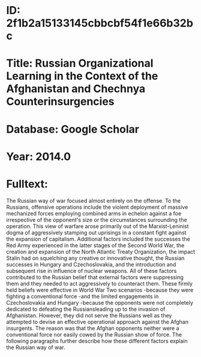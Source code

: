 # ID: 2f1b2a15133145cbbcbf54f1e66b32bc
# Title: Russian Organizational Learning in the Context of the Afghanistan and Chechnya Counterinsurgencies
# Database: Google Scholar
# Year: 2014.0
# Fulltext:
The Russian way of war focused almost entirely on the offense.
To the Russians, offensive operations include the violent deployment of massive mechanized forces employing combined arms in echelon against a foe irrespective of the opponent's size or the circumstances surrounding the operation.
This view of warfare arose primarily out of the Marxist-Leninist dogma of aggressively stamping out uprisings in a constant fight against the expansion of capitalism.
Additional factors included the successes the Red Army experienced in the latter stages of the Second World War, the creation and expansion of the North Atlantic Treaty Organization, the impact Stalin had on squelching any creative or innovative thought, the Russian successes in Hungary and Czechoslovakia, and the introduction and subsequent rise in influence of nuclear weapons.
All of these factors contributed to the Russian belief that external factors were suppressing them and they needed to act aggressively to counteract them.
These firmly held beliefs were effective in World War Two scenarios -because they were fighting a conventional force -and the limited engagements in Czechoslovakia and Hungary -because the opponents were not completely dedicated to defeating the Russiansleading up to the invasion of Afghanistan.
However, they did not serve the Russians well as they attempted to devise an effective operational approach against the Afghan insurgents.
The reason was that the Afghan opponents neither were a conventional force nor easily cowed by the Russian show of force.
The following paragraphs further describe how these different factors explain the Russian way of war.